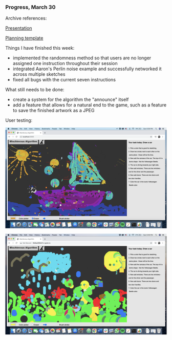### Progress, March 30

Archive references:


[Presentation](https://docs.google.com/presentation/d/1b1j_dsKHWcvP_RgOIrbg6Jd_2RyL8fj7aL1n___JnHQ/edit#slide=id.gca2c0c9397_0_118)

[Planning template](https://docs.google.com/document/d/1AFGZlsz6RG8YYydU7piX78VeFrMMCwE7Vwuw_qDNrd4/edit#)

Things I have finished this week:
- implemented the randomness method so that users are no longer assigned one instruction throughout their session
- integrated Aaron's Perlin noise example and successfully networked it across multiple sketches
- fixed all bugs with the current seven instructions

What still needs to be done:
- create a system for the algorithm the "announce" itself
- add a feature that allows for a natural end to the game, such as a feature to save the finished artwork as a JPEG


User testing:

![yacht drawn alone](/media/jahta.png)


![meadow drawn by two people](/media/plava.png)
